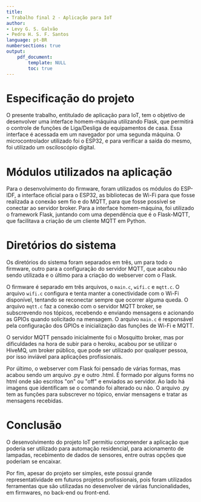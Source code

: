 ```yaml
---
title:
- Trabalho final 2 - Aplicação para IoT
author:
- Levy G. S. Galvão
- Pedro H. S. F. Santos
language: pt-BR
numbersections: true
output:
    pdf_document:
        template: NULL
        toc: true
---
```


<!-- sudo apt-get install pandoc -->
<!-- pandoc report.md -o report.pdf -->

# Especificação do projeto

O presente trabalho, entitulado de aplicação para IoT, tem o objetivo de desenvolver uma interface homem-máquina utilizando Flask, que permitirá o controle de funções de Liga/Desliga de equipamentos de casa. Essa interface é acessada em um navegador por uma segunda máquina. O microcontrolador utilizado foi o ESP32, e para verificar a saída do mesmo, foi utilizado um osciloscópio digital.

# Módulos utilizados na aplicação

Para o desenvolvimento do firmware, foram utilizados os módulos do ESP-IDF, a interface oficial para o ESP32, as bibliotecas de Wi-Fi para que fosse realizada a conexão sem fio e do MQTT, para que fosse possível se conectar ao servidor broker. Para a interface homem-máquina, foi utilizado o framework Flask, juntando com uma dependência que é o Flask-MQTT, que facilitava a criação de um cliente MQTT em Python.

# Diretórios do sistema

Os diretórios do sistema foram separados em três, um para todo o firmware, outro para a configuração do servidor MQTT, que acabou não sendo utilizada e o último para a criação do webserver com o Flask.

O firmware é separado em três arquivos, o `main.c`, `wifi.c` e `mqtt.c`. O arquivo `wifi.c` configura e tenta manter a conectividade com o Wi-Fi disponível, tentando se reconectar sempre que ocorrer alguma queda. O arquivo `mqtt.c` faz a conexão com o servidor MQTT broker, se subscrevendo nos tópicos, recebendo e enviando mensagens e acionando as GPIOs quando solicitado na mensagem. O arquivo `main.c` é responsável pela configuração dos GPIOs e inicialização das funções de Wi-Fi e MQTT.

O servidor MQTT pensado inicialmente foi o Mosquitto broker, mas por dificuldades na hora de subir para o heroku, acabou por se utilizar o HiveMQ, um broker público, que pode ser utilizado por qualquer pessoa, por isso inviável para aplicações profissionais.

Por último, o webserver com Flask foi pensado de várias formas, mas acabou sendo um arquivo .py e outro .html. É formado por alguns forms no html onde são escritos "on" ou "off" e enviados ao servidor. Ao lado há imagens que identificam se o comando foi alterado ou não. O arquivo .py tem as funções para subscrever no tópico, enviar mensagens e tratar as mensagens recebidas.

# Conclusão

O desenvolvimento do projeto IoT permitiu compreender a aplicação que poderia ser utilizado para automação residencial, para acionamento de lampadas, recebimento de dados de sensores, entre outras opções que poderiam se encaixar.

Por fim, apesar do projeto ser simples, este possui grande representatividade em futuros projetos profissionais, pois foram utilizados ferramentas que são utilizadas no desenvolver de várias funcionalidades, em firmwares, no back-end ou front-end.
